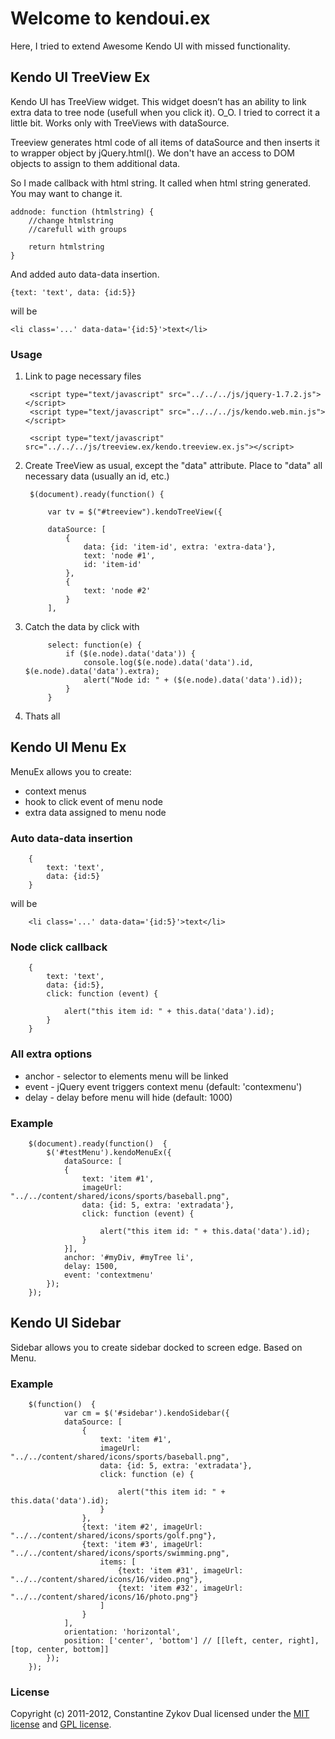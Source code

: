 # Welcome to kendoui.ex

Here, I tried to extend Awesome Kendo UI with missed functionality.

## Kendo UI TreeView Ex

Kendo UI has TreeView widget. This widget doesn’t has an ability to link extra data to tree node (usefull when you click it). O_O. 
I tried to correct it a little bit. Works only with TreeViews with dataSource.

Treeview generates html code of all items of dataSource and then inserts it to wrapper object by jQuery.html().
We don't have an access to DOM objects to assign to them additional data.

So I made callback with html string. It called when html string generated. You may want to change it.

	addnode: function (htmlstring) {
		//change htmlstring
		//carefull with groups

		return htmlstring
	}


And added auto data-data insertion.

	{text: 'text', data: {id:5}}

will be

	<li class='...' data-data='{id:5}'>text</li>


### Usage

1. Link to page necessary files

		<script type="text/javascript" src="../../../js/jquery-1.7.2.js"></script>
		<script type="text/javascript" src="../../../js/kendo.web.min.js"></script>

		<script type="text/javascript" src="../../../js/treeview.ex/kendo.treeview.ex.js"></script>

2. Create TreeView as usual, except the "data" attribute. Place to "data" all necessary data (usually an id, etc.)

		$(document).ready(function() {
	
			var tv = $("#treeview").kendoTreeView({
	
			dataSource: [
				{
					data: {id: 'item-id', extra: 'extra-data'},
					text: 'node #1',
					id: 'item-id'
				},
				{
					text: 'node #2'
				}
			],


3. Catch the data by click with

            select: function(e) {
                if ($(e.node).data('data')) {
                    console.log($(e.node).data('data').id, $(e.node).data('data').extra);
                    alert("Node id: " + ($(e.node).data('data').id));
                }
            }

4. Thats all

## Kendo UI Menu Ex

MenuEx allows you to create:
- context menus
- hook to click event of menu node
- extra data assigned to menu node

### Auto data-data insertion

		{
		    text: 'text',
		    data: {id:5}
		}

will be

		<li class='...' data-data='{id:5}'>text</li>

### Node click callback

		{
		    text: 'text',
		    data: {id:5},
            click: function (event) {

                alert("this item id: " + this.data('data').id);
            }
		}

### All extra options

- anchor - selector to elements menu will be linked
- event  - jQuery event triggers context menu (default: 'contexmenu')
- delay  - delay before menu will hide (default: 1000)

### Example

		$(document).ready(function()  {
			$('#testMenu').kendoMenuEx({
				dataSource: [
				{
					text: 'item #1',
					imageUrl: "../../content/shared/icons/sports/baseball.png",
					data: {id: 5, extra: 'extradata'},
                    click: function (event) {

                        alert("this item id: " + this.data('data').id);
                    }
				}],
                anchor: '#myDiv, #myTree li',
                delay: 1500,
                event: 'contextmenu'
		    });
	    });


## Kendo UI Sidebar

Sidebar allows you to create sidebar docked to screen edge. Based on Menu.

### Example

        $(function()  {
                var cm = $('#sidebar').kendoSidebar({
                dataSource: [
                    {
                        text: 'item #1',
                        imageUrl: "../../content/shared/icons/sports/baseball.png",
                        data: {id: 5, extra: 'extradata'},
                        click: function (e) {

                            alert("this item id: " + this.data('data').id);
                        }
                    },
                    {text: 'item #2', imageUrl: "../../content/shared/icons/sports/golf.png"},
                    {text: 'item #3', imageUrl: "../../content/shared/icons/sports/swimming.png",
                        items: [
                            {text: 'item #31', imageUrl: "../../content/shared/icons/16/video.png"},
                            {text: 'item #32', imageUrl: "../../content/shared/icons/16/photo.png"}
                        ]
                    }
                ],
                orientation: 'horizontal',
                position: ['center', 'bottom'] // [[left, center, right], [top, center, bottom]]
            });
        });

### License
Copyright (c) 2011-2012, Constantine Zykov
Dual licensed under the [MIT license](https://github.com/insanio/kendoui.ex/blob/master/MIT-license.txt) and [GPL license](https://github.com/insanio/kendoui.ex/blob/master/GPL-license.txt).